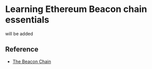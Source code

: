 # Learning Ethereum Beacon chain essentials

will be added

## Reference 

- [The Beacon Chain](https://ethereum.org/en/upgrades/beacon-chain/)

